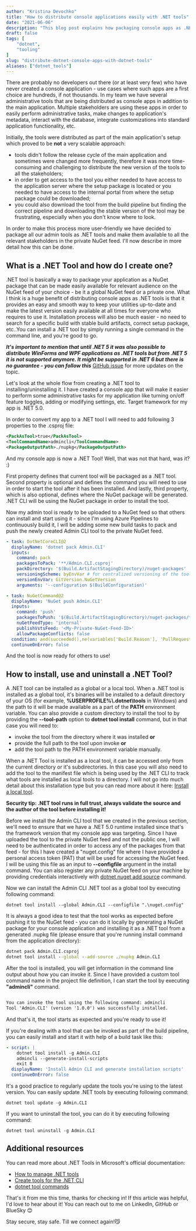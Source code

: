 ```yaml
---
author: "Kristina Devochko"
title: "How to distribute console applications easily with .NET tools"
date: "2021-06-06"
description: "This blog post explains how packaging console apps as .NET tools will make it possible to distribute them in a faster and easier manner."
draft: false
tags: [
    "dotnet",
    "tooling"
]
slug: "distribute-dotnet-console-apps-with-dotnet-tools"
aliases: ["dotnet_tools"]
---
```


There are probably no developers out there (or at least very few) who have never created a console application - use cases where such apps are a first choice are hundreds, if not thousands. In my team we have several administrative tools that are being distributed as console apps in addition to the main application. Multiple stakeholders are using these apps in order to easily perform administrative tasks, make changes to application\'s metadata, interact with the database, integrate customizations into standard application functionality, etc.

Initially, the tools were distributed as part of the main application\'s setup which proved to be **not** a very scalable approach:

- tools didn\'t follow the release cycle of the main application and sometimes were changed more frequently, therefore it was more time-consuming and challenging to distribute the new version of the tools to all the stakeholders;
- in order to get access to the tool you either needed to have access to the application server where the setup package is located or you needed to have access to the internal portal from where the setup package could be downloaded;
- you could also download the tool from the build pipeline but finding the correct pipeline and downloading the stable version of the tool may be frustrating, especially when you don\'t know where to look.

In order to make this process more user-friendly we have decided to package all our admin tools as .NET tools and make them available to all the relevant stakeholders in the private NuGet feed. I\'ll now describe in more detail how this can be done.

## What is a .NET Tool and how do I create one?

.NET tool is basically a way to package your application as a NuGet package that can be made easily available for relevant audience on the NuGet feed of your choice - be it a global NuGet feed or a private one. What I think is a huge benefit of distributing console apps as .NET tools is that it provides an easy and smooth way to keep your utilities up-to-date and make the latest version easily available at all times for everyone who requires to use it. Installation process will also be much easier - no need to search for a specific build with stable build artifacts, correct setup package, etc..You can install a .NET tool by simply running a single command in the command line, and you\'re good to go.

***It\'s important to mention that until .NET 5 it was also possible to distribute WinForms and WPF applications as .NET tools but from .NET 5 it is not supported anymore. It might be supported in .NET 6 but there is no guarantee - you can follow this***  [GitHub issue](https://github.com/dotnet/sdk/issues/16361) for more updates on the topic.

Let\'s look at the whole flow from creating a .NET tool to installing/uninstalling it. I have created a console app that will make it easier to perform some administrative tasks for my application like turning on/off feature toggles, adding or modifying settings, etc. Target framework for my app is .NET 5.0.

In order to convert my app to a .NET tool I will need to add following 3 properties to the .csproj file:

``` xml
<PackAsTool>true</PackAsTool>
<ToolCommandName>admincli</ToolCommandName>
<PackageOutputPath>./nupkg</PackageOutputPath>
```

And my console app is now a .NET Tool! Well, that was not that hard, was it? :)

First property defines that current tool will be packaged as a .NET tool. Second property is optional and defines the command you will need to use in order to start the tool after it has been installed. And lastly, third property, which is also optional, defines where the NuGet package will be generated. .NET CLI will be using the NuGet package in order to install the tool.

Now my admin tool is ready to be uploaded to a NuGet feed so that others can install and start using it - since I\'m using Azure Pipelines to continuously build it, I will be adding some new build tasks to pack and push the newly created Admin CLI tool to the private NuGet feed.

``` yaml
- task: DotNetCoreCLI@2
  displayName: 'dotnet pack Admin.CLI'
  inputs:
    command: pack
    packagesToPack: '**/Admin.CLI.csproj'
    packDirectory: '$(Build.ArtifactStagingDirectory)/nuget-packages'
    versioningScheme: byEnvVar # for centralized versioning of the tool with semantic versioning
    versionEnvVar: GitVersion.NuGetVersion
    arguments: '--configuration $(BuildConfiguration)'

- task: NuGetCommand@2
  displayName: 'NuGet push Admin.CLI'
  inputs:
    command: 'push'
    packagesToPush: '$(Build.ArtifactStagingDirectory)/nuget-packages/*.nupkg'
    nuGetFeedType: 'internal'
    publishVstsFeed: '<My-Private-NuGet-Feed-ID>'
    allowPackageConflicts: false
  condition: and(succeeded(),ne(variables['Build.Reason'], 'PullRequest'),and(eq(variables['Build.SourceBranch'], 'refs/heads/master')))
  continueOnError: false
```

And the tool is now ready for others to use!

## How to install, use and uninstall a .NET Tool?

A .NET tool can be installed as a global or a local tool. When a .NET tool is installed as a global tool, it\'s binaries will be installed to a default directory of your OS (for example, **%USERPROFILE%\\.dotnet\tools** in Windows) and the path to it will be made available as a part of the **PATH** environment variable. You can also provide a custom directory to install the tool to by providing the **--tool-path** option to **dotnet tool install** command, but in that case you will need to:

- invoke the tool from the directory where it was installed **or**
- provide the full path to the tool upon invoke **or**
- add the tool path to the PATH environment variable manually.

When a .NET Tool is installed as a local tool, it can be accessed only from the current directory or it\'s subdirectories. In this case you will also need to add the tool to the manifest file which is being used by the .NET CLI to track what tools are installed as local tools to a directory. I will not go into much detail about this installation type but you can read more about it here: [Install a local tool](https://docs.microsoft.com/en-us/dotnet/core/tools/global-tools#install-a-local-tool).

**Security tip: .NET tool runs in full trust, always validate the source and the author of the tool before installing it!**

Before we install the Admin CLI tool that we created in the previous section, we\'ll need to ensure that we have a .NET 5.0 runtime installed since that\'s the framework version that my console app was targeting. Since I have uploaded the tool to the private NuGet feed and not the public one, I will need to be authenticated in order to access any of the packages from that feed - for this I have created a "nuget.config" file where I have provided a personal access token (PAT) that will be used for accessing the NuGet feed. I will be using this file as an input to **--configfile** argument in the install command. You can also register any private NuGet feed on your machine by providing credentials interactively with [dotnet nuget add source](https://docs.microsoft.com/en-us/dotnet/core/tools/dotnet-nuget-add-source) command.

Now we can install the Admin CLI .NET tool as a global tool by executing following command:

```dotnet tool install --global Admin.CLI --configfile ".\nuget.config"```

It is always a good idea to test that the tool works as expected before pushing it to the NuGet feed - you can do it locally by generating a NuGet package for your console application and installing it as a .NET tool from a generated .nupkg file (please ensure that you\'re running install command from the application directory):

``` cmd
dotnet pack Admin.CLI.csproj
dotnet tool install --global --add-source ./nupkg Admin.CLI
```

After the tool is installed, you will get information in the command line output about how you can invoke it. Since I have provided a custom tool command name in the project file definition, I can start the tool by executing **\"admincli\"** command.

``` txt

You can invoke the tool using the following command: admincli
Tool 'Admin.CLI' (version '1.0.0') was successfully installed.

```

And that\'s it, the tool starts as expected and you\'re ready to use it!

If you\'re dealing with a tool that can be invoked as part of the build pipeline, you can easily install and start it with help of a build task like this:

``` yaml
- script: |
    dotnet tool install -g Admin.CLI
    admincli --generate-install-scripts 
    exit 0
  displayName: 'Install Admin CLI and generate installation scripts'
  continueOnError: false
```

It\'s a good practice to regularly update the tools you\'re using to the latest version. You can easily update .NET tools by executing following command:

```dotnet tool update -g Admin.CLI```

If you want to uninstall the tool, you can do it by executing following command:

```dotnet tool uninstall -g Admin.CLI```

## Additional resources

You can read more about .NET Tools in Microsoft\'s official documentation:

- [How to manage .NET tools](https://docs.microsoft.com/en-us/dotnet/core/tools/global-tools)
- [Create tools for the .NET CLI](https://docs.microsoft.com/en-us/dotnet/core/tools/global-tools-how-to-create)
- [dotnet tool commands](https://docs.microsoft.com/en-us/dotnet/core/tools/dotnet-tool-install)

That's it from me this time, thanks for checking in!
If this article was helpful, I'd love to hear about it! You can reach out to me on LinkedIn, GitHub or BlueSky 😊

Stay secure, stay safe.
Till we connect again!😼
